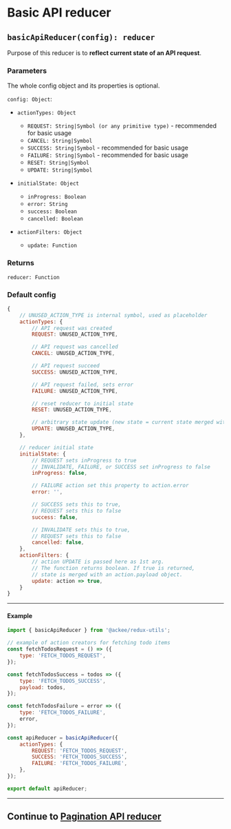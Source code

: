 # Basic API reducer

## `basicApiReducer(config): reducer`

Purpose of this reducer is to **reflect current state of an API request**.

### Parameters

The whole config object and its properties is optional.

`config: Object`:

-   `actionTypes: Object`

    -   `REQUEST: String|Symbol (or any primitive type)` - recommended for basic usage
    -   `CANCEL: String|Symbol`
    -   `SUCCESS: String|Symbol` - recommended for basic usage
    -   `FAILURE: String|Symbol` - recommended for basic usage
    -   `RESET: String|Symbol`
    -   `UPDATE: String|Symbol`

-   `initialState: Object`

    -   `inProgress: Boolean`
    -   `error: String`
    -   `success: Boolean`
    -   `cancelled: Boolean`

-   `actionFilters: Object`
    -   `update: Function`

### Returns

`reducer: Function`

### Default config

```js
{
    // UNUSED_ACTION_TYPE is internal symbol, used as placeholder
    actionTypes: {
        // API request was created
        REQUEST: UNUSED_ACTION_TYPE,

        // API request was cancelled
        CANCEL: UNUSED_ACTION_TYPE,

        // API request succeed
        SUCCESS: UNUSED_ACTION_TYPE,

        // API request failed, sets error
        FAILURE: UNUSED_ACTION_TYPE,

        // reset reducer to initial state
        RESET: UNUSED_ACTION_TYPE,

        // arbitrary state update (new state = current state merged with action.payload object)
        UPDATE: UNUSED_ACTION_TYPE,
    },

    // reducer initial state
    initialState: {
        // REQUEST sets inProgress to true
        // INVALIDATE, FAILURE, or SUCCESS set inProgress to false
        inProgress: false,

        // FAILURE action set this property to action.error
        error: '',

        // SUCCESS sets this to true,
        // REQUEST sets this to false
        success: false,

        // INVALIDATE sets this to true,
        // REQUEST sets this to false
        cancelled: false,
    },
    actionFilters: {
        // action UPDATE is passed here as 1st arg.
        // The function returns boolean. If true is returned,
        // state is merged with an action.payload object.
        update: action => true,
    }
}
```

---

#### Example

```js
import { basicApiReducer } from '@ackee/redux-utils';

// example of action creators for fetching todo items
const fetchTodosRequest = () => ({
    type: 'FETCH_TODOS_REQUEST',
});

const fetchTodosSuccess = todos => ({
    type: 'FETCH_TODOS_SUCCESS',
    payload: todos,
});

const fetchTodosFailure = error => ({
    type: 'FETCH_TODOS_FAILURE',
    error,
});

const apiReducer = basicApiReducer({
    actionTypes: {
        REQUEST: 'FETCH_TODOS_REQUEST',
        SUCCESS: 'FETCH_TODOS_SUCCESS',
        FAILURE: 'FETCH_TODOS_FAILURE',
    },
});

export default apiReducer;
```

---

## Continue to [Pagination API reducer](../pagination/README.md)
